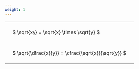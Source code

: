 ```yaml
---
weight: 1
---
```


<style type="text/css">
#T_41a2c th.col_heading {
  text-align: left;
  font-size: 1em;
}
#T_41a2c td {
  text-align: left;
  font-size: 1em;
  padding: 1.5em;
}
</style>
<table id="T_41a2c">
  <thead>
  </thead>
  <tbody>
    <tr>
      <td id="T_41a2c_row0_col0" class="data row0 col0" >$ \sqrt{xy} = \sqrt{x} \times \sqrt{y} $</td>
    </tr>
    <tr>
      <td id="T_41a2c_row1_col0" class="data row1 col0" >$ \sqrt{\dfrac{x}{y}} = \dfrac{\sqrt{x}}{\sqrt{y}} $</td>
    </tr>
  </tbody>
</table>
